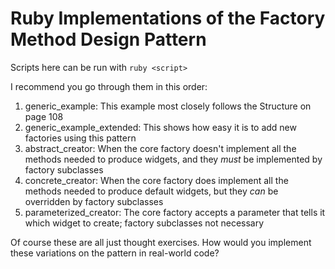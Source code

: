 # Ruby Implementations of the Factory Method Design Pattern
Scripts here can be run with `ruby <script>`

I recommend you go through them in this order:
1. generic_example: This example most closely follows the Structure on page 108
2. generic_example_extended: This shows how easy it is to add new factories using this pattern
3. abstract_creator: When the core factory doesn't implement all the methods needed to produce widgets, and they _must_ be implemented by factory subclasses
4. concrete_creator: When the core factory does implement all the methods needed to produce default widgets, but they _can_ be overridden by factory subclasses
5. parameterized_creator: The core factory accepts a parameter that tells it which widget to create; factory subclasses not necessary

Of course these are all just thought exercises. How would you implement these variations on the pattern in real-world code?
